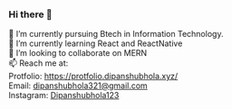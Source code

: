 ### Hi there 👋


🔭 I’m currently pursuing Btech in Information Technology.  <br>
🌱 I’m currently learning React and ReactNative <br>
👯 I’m looking to collaborate on MERN<br>
📫 Reach me at:<br>
     Protfolio: <a href="https://protfolio.dipanshubhola.xyz/">https://protfolio.dipanshubhola.xyz/</a><br>
     Email: <a href="mailto:@dipanshubhola321@gmail.com">dipanshubhola321@gmail.com</a><br>
     Instagram: <a href="https://www.instagram.com/dipanshubhola123/">Dipanshubhola123</a>

